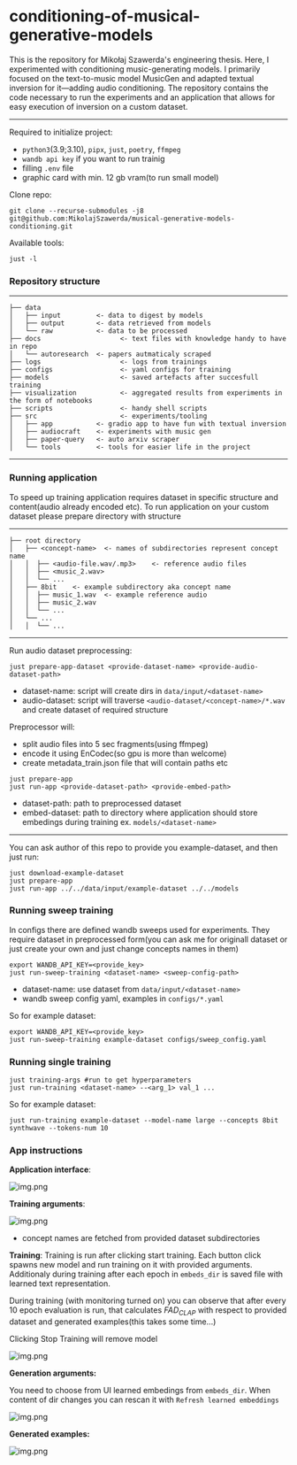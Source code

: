 conditioning-of-musical-generative-models
==============================

This is the repository for Mikołaj Szawerda's engineering thesis. Here, I experimented with conditioning
music-generating models. I primarily focused on the text-to-music model MusicGen and adapted textual inversion for
it—adding audio conditioning. The repository contains the code necessary to run the experiments and an application that
allows for easy execution of inversion on a custom dataset.

---

Required to initialize project:

- `python3`(3.9;3.10), `pipx`, `just`, `poetry`, `ffmpeg`
- `wandb api key` if you want to run trainig
- filling `.env` file
- graphic card with min. 12 gb vram(to run small model)

Clone repo:

```shell
git clone --recurse-submodules -j8 git@github.com:MikolajSzawerda/musical-generative-models-conditioning.git
```

Available tools:

```shell
just -l
```

### Repository structure

---------------------------------

    ├── data
    │   ├── input         <- data to digest by models
    │   ├── output        <- data retrieved from models
    │   └── raw           <- data to be processed
    ├── docs                    <- text files with knowledge handy to have in repo
    │   └── autoresearch  <- papers autmaticaly scraped
    ├── logs                    <- logs from trainings
    ├── configs                 <- yaml configs for training
    ├── models                  <- saved artefacts after succesfull training
    ├── visualization           <- aggregated results from experiments in the form of notebooks
    ├── scripts                 <- handy shell scripts
    ├── src                     <- experiments/tooling
    │   ├── app           <- gradio app to have fun with textual inversion
    │   ├── audiocraft    <- experiments with music gen
    │   ├── paper-query   <- auto arxiv scraper
    │   └── tools         <- tools for easier life in the project

---------------------------------

### Running application

To speed up training application requires dataset in specific structure and content(audio already encoded etc).
To run application on your custom dataset please prepare directory with structure

---------------------------------

    ├── root directory
    │   ├── <concept-name>  <- names of subdirectories represent concept name
    │   │  ├── <audio-file.wav/.mp3>    <- reference audio files
    │   │  ├── <music_2.wav>     
    │   │  └── ...              
    │   ├── 8bit    <- example subdirectory aka concept name
    │   │  ├── music_1.wav  <- example reference audio
    │   │  ├── music_2.wav    
    │   │  └── ...              
    │   └── ...
    │   │  └── ...              

---------------------------------

Run audio dataset preprocessing:

```shell
just prepare-app-dataset <provide-dataset-name> <provide-audio-dataset-path>
```

- dataset-name: script will create dirs in `data/input/<dataset-name>`
- audio-dataset: script will traverse `<audio-dataset/<concept-name>/*.wav` and create dataset of required structure

Preprocessor will:

- split audio files into 5 sec fragments(using ffmpeg)
- encode it using EnCodec(so gpu is more than welcome)
- create metadata_train.json file that will contain paths etc

```shell
just prepare-app
just run-app <provide-dataset-path> <provide-embed-path>
```

- dataset-path: path to preprocessed dataset
- embed-dataset: path to directory where application should store embedings during training ex. `models/<dataset-name>`

---

You can ask author of this repo to provide you example-dataset, and then just run:

```shell
just download-example-dataset
just prepare-app
just run-app ../../data/input/example-dataset ../../models
```

### Running sweep training

In configs there are defined wandb sweeps used for experiments. They require dataset in preprocessed form(you can ask me
for originall dataset or just create your own and just change concepts names in them)

```shell
export WANDB_API_KEY=<provide_key>
just run-sweep-training <dataset-name> <sweep-config-path>
```

- dataset-name: use dataset from `data/input/<dataset-name>`
- wandb sweep config yaml, examples in `configs/*.yaml`

So for example dataset:

```shell
export WANDB_API_KEY=<provide_key>
just run-sweep-training example-dataset configs/sweep_config.yaml
```

### Running single training

```shell
just training-args #run to get hyperparameters
just run-training <dataset-name> --<arg_1> val_1 ...
```

So for example dataset:

```shell
just run-training example-dataset --model-name large --concepts 8bit synthwave --tokens-num 10
```

### App instructions

**Application interface**:

![img.png](docs/img/interface.png)

**Training arguments**:

![img.png](docs/img/train_args.png)

- concept names are fetched from provided dataset subdirectories

**Training**: Training is run after clicking start training. Each button click spawns new model and run training on it
with provided arguments. Additionaly during training after each epoch in `embeds_dir` is saved file with learned text
representation.

During training (with monitoring turned on) you can observe that after every 10 epoch evaluation is run, that
calculates $FAD_{CLAP}$ with respect to provided dataset and generated examples(this takes some time...)

Clicking Stop Training will remove model

![img.png](docs/img/train_stats.png)

**Generation arguments:**

You need to choose from UI learned embedings from `embeds_dir`. When content of dir changes you can rescan it with
`Refresh learned embeddings`

![img.png](docs/img/gen_args.png)

**Generated examples:**

![img.png](docs/img/gen_interface.png)









